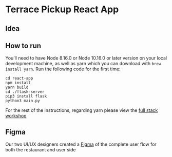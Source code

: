 # Terrace Pickup React App
## Idea
## How to run
You’ll need to have Node 8.16.0 or Node 10.16.0 or later version on your local development machine, as well as yarn which you can download with `brew install yarn`.
Run the following code for the first time:  
```  
cd react-app
npm install
yarn build
cd ./flask-server
pip3 install flask
python3 main.py
```  
For the rest of the instructions, regarding yarn please view the [full stack workshop](https://github.com/HackOurCampus/fullstack-integration-workshop/blob/master/frontend/README.md)  

## Figma
Our two UI/UX designers created a [Figma](https://www.figma.com/file/YSXPWkmC3BhqieXJ3bdVMZ/Terrace?node-id=0%3A1) of the complete user flow for both the restaurant and user side
